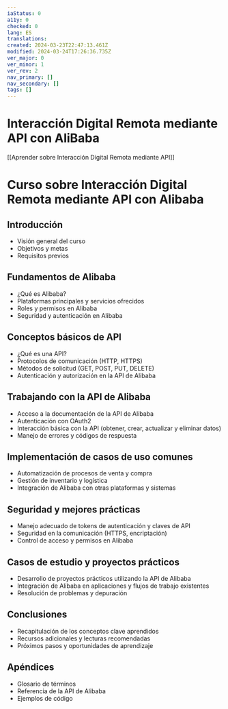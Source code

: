 ```yaml
---
iaStatus: 0
a11y: 0
checked: 0
lang: ES
translations: 
created: 2024-03-23T22:47:13.461Z
modified: 2024-03-24T17:26:36.735Z
ver_major: 0
ver_minor: 1
ver_rev: 2
nav_primary: []
nav_secondary: []
tags: []
---
```

# Interacción Digital Remota mediante API con AliBaba

[[Aprender sobre Interacción Digital Remota mediante API]]

# Curso sobre Interacción Digital Remota mediante API con Alibaba

## Introducción
- Visión general del curso
- Objetivos y metas
- Requisitos previos

## Fundamentos de Alibaba
- ¿Qué es Alibaba?
- Plataformas principales y servicios ofrecidos
- Roles y permisos en Alibaba
- Seguridad y autenticación en Alibaba

## Conceptos básicos de API
- ¿Qué es una API?
- Protocolos de comunicación (HTTP, HTTPS)
- Métodos de solicitud (GET, POST, PUT, DELETE)
- Autenticación y autorización en la API de Alibaba

## Trabajando con la API de Alibaba
- Acceso a la documentación de la API de Alibaba
- Autenticación con OAuth2
- Interacción básica con la API (obtener, crear, actualizar y eliminar datos)
- Manejo de errores y códigos de respuesta

## Implementación de casos de uso comunes
- Automatización de procesos de venta y compra
- Gestión de inventario y logística
- Integración de Alibaba con otras plataformas y sistemas

## Seguridad y mejores prácticas
- Manejo adecuado de tokens de autenticación y claves de API
- Seguridad en la comunicación (HTTPS, encriptación)
- Control de acceso y permisos en Alibaba

## Casos de estudio y proyectos prácticos
- Desarrollo de proyectos prácticos utilizando la API de Alibaba
- Integración de Alibaba en aplicaciones y flujos de trabajo existentes
- Resolución de problemas y depuración

## Conclusiones
- Recapitulación de los conceptos clave aprendidos
- Recursos adicionales y lecturas recomendadas
- Próximos pasos y oportunidades de aprendizaje

## Apéndices
- Glosario de términos
- Referencia de la API de Alibaba
- Ejemplos de código

